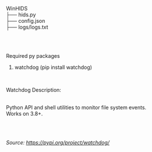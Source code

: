 WinHIDS
<br>
├── hids.py
<br>
├── config.json
<br>
├── logs/logs.txt

<br><br>

Required py packages
<br>
1. watchdog (pip install watchdog)
<br>

Watchdog Description:

<br> Python API and shell utilities to monitor file system events.
<br> Works on 3.8+.

<br><br>

<i> Source: https://pypi.org/project/watchdog/ </i>
